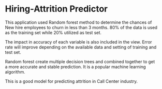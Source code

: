 # Hiring-Attrition Predictor
This application used Random forest method to determine the chances of New hire employees to churn in less than 3 months.
80% of the data is used as the training set while 20% utilized as test set.

The impact in accuracy of each variable is also included in the view.
Error rate will improve depending on the available data and setting of training and test set.

Random forest create multiple decision trees and combined together to get a more accurate and stable prediction.
It is a popular machine learning algorithm.

This is a good model for predicting attrition in Call Center industry.

